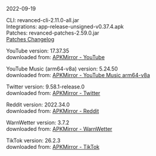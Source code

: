 2022-09-19
  
CLI: revanced-cli-2.11.0-all.jar  
Integrations: app-release-unsigned-v0.37.4.apk  
Patches: revanced-patches-2.59.0.jar  
[Patches Changelog](https://github.com/revanced/revanced-patches/releases/latest)  

YouTube version: 17.37.35  
downloaded from: [APKMirror - YouTube](https://www.apkmirror.com/apk/google-inc/youtube/youtube-17-37-35-release/youtube-17-37-35-2-android-apk-download/)  

YouTube Music (arm64-v8a) version: 5.24.50  
downloaded from: [APKMirror - YouTube Music arm64-v8a](https://www.apkmirror.com/apk/google-inc/youtube-music/youtube-music-5-24-50-release/youtube-music-5-24-50-android-apk-download/)  

Twitter version: 9.58.1-release.0  
downloaded from: [APKMirror - Twitter](https://www.apkmirror.com/apk/twitter-inc/twitter/twitter-9-58-1-release-0-release/twitter-9-58-1-release-0-2-android-apk-download/)  

Reddit version: 2022.34.0  
downloaded from: [APKMirror - Reddit](https://www.apkmirror.com/apk/redditinc/reddit/reddit-2022-34-0-release/reddit-2022-34-0-2-android-apk-download/)  

WarnWetter version: 3.7.2  
downloaded from: [APKMirror - WarnWetter](https://www.apkmirror.com/apk/deutscher-wetterdienst/warnwetter/warnwetter-3-7-2-release/warnwetter-3-7-2-2-android-apk-download/)  

TikTok version: 26.2.3  
downloaded from: [APKMirror - TikTok](https://www.apkmirror.com/apk/tiktok-pte-ltd/tik-tok/tik-tok-26-2-3-release/tiktok-26-2-3-3-android-apk-download/)  
